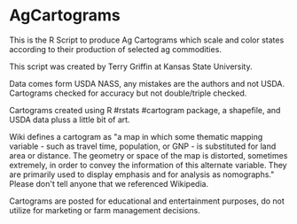 # AgCartograms
This is the R Script to produce Ag Cartograms which scale and color states according to their production of selected ag commodities. 

This script was created by Terry Griffin at Kansas State University.

Data comes form USDA NASS, any mistakes are the authors and not USDA.  Cartograms checked for accuracy but not double/triple checked.

Cartograms created using R #rstats #cartogram package, a shapefile, and USDA data pluss a little bit of art.

Wiki defines a cartogram as "a map in which some thematic mapping variable - such as travel time, population, or GNP - is substituted for
land area or distance.  The geometry or space of the map is distorted, sometimes extremely, in order to convey the information of this
alternate variable.  They are primarily used to display emphasis and for analysis as nomographs."  Please don't tell anyone that we 
referenced Wikipedia.

Cartograms are posted for educational and entertainment purposes, do not utilize for marketing or farm management decisions.  
